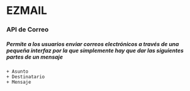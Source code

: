# EZMAIL

### API de Correo

##### Permite a los usuarios enviar correos electrónicos a través de una pequeña interfaz por la que simplemente hay que dar las siguientes partes de un mensaje
    
    + Asunto
    + Destinatario
    + Mensaje

    